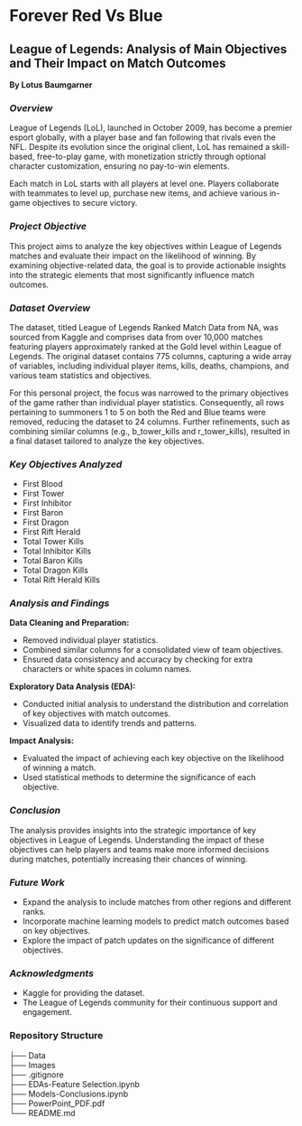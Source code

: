 # Forever Red Vs Blue
## League of Legends: Analysis of Main Objectives and Their Impact on Match Outcomes

__By Lotus Baumgarner__

### *Overview*
League of Legends (LoL), launched in October 2009, has become a premier esport globally, with a player base and fan following that rivals even the NFL. Despite its evolution since the original client, LoL has remained a skill-based, free-to-play game, with monetization strictly through optional character customization, ensuring no pay-to-win elements.

Each match in LoL starts with all players at level one. Players collaborate with teammates to level up, purchase new items, and achieve various in-game objectives to secure victory.

### *Project Objective*
This project aims to analyze the key objectives within League of Legends matches and evaluate their impact on the likelihood of winning. By examining objective-related data, the goal is to provide actionable insights into the strategic elements that most significantly influence match outcomes.

### *Dataset Overview*
The dataset, titled League of Legends Ranked Match Data from NA, was sourced from Kaggle and comprises data from over 10,000 matches featuring players approximately ranked at the Gold level within League of Legends. The original dataset contains 775 columns, capturing a wide array of variables, including individual player items, kills, deaths, champions, and various team statistics and objectives.

For this personal project, the focus was narrowed to the primary objectives of the game rather than individual player statistics. Consequently, all rows pertaining to summoners 1 to 5 on both the Red and Blue teams were removed, reducing the dataset to 24 columns. Further refinements, such as combining similar columns (e.g., b_tower_kills and r_tower_kills), resulted in a final dataset tailored to analyze the key objectives.

### *Key Objectives Analyzed*
- First Blood
- First Tower
- First Inhibitor
- First Baron
- First Dragon
- First Rift Herald
- Total Tower Kills
- Total Inhibitor Kills
- Total Baron Kills
- Total Dragon Kills
- Total Rift Herald Kills

### *Analysis and Findings*

__Data Cleaning and Preparation:__
- Removed individual player statistics.
- Combined similar columns for a consolidated view of team objectives.
- Ensured data consistency and accuracy by checking for extra characters or white spaces in column names.


__Exploratory Data Analysis (EDA):__
- Conducted initial analysis to understand the distribution and correlation of key objectives with match outcomes.
- Visualized data to identify trends and patterns.


__Impact Analysis:__
- Evaluated the impact of achieving each key objective on the likelihood of winning a match.
- Used statistical methods to determine the significance of each objective.


### *Conclusion*
The analysis provides insights into the strategic importance of key objectives in League of Legends. Understanding the impact of these objectives can help players and teams make more informed decisions during matches, potentially increasing their chances of winning.


### *Future Work*
- Expand the analysis to include matches from other regions and different ranks.
- Incorporate machine learning models to predict match outcomes based on key objectives.
- Explore the impact of patch updates on the significance of different objectives.

### *Acknowledgments*
- Kaggle for providing the dataset.
- The League of Legends community for their continuous support and engagement.

### Repository Structure

├── Data  
├── Images  
├── .gitignore  
├── EDAs-Feature Selection.ipynb   
├── Models-Conclusions.ipynb  
├── PowerPoint_PDF.pdf  
└── README.md  